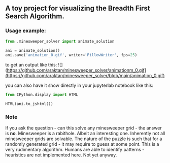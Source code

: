 ## A toy project for visualizing the Breadth First Search Algorithm. 

### Usage example: 

```python
from .minesweeper_solver import animate_solution

ani = animate_solution()
ani.save('animation_0.gif', writer='PillowWriter', fps=25)
```

to get an output like this:
![](https://github.com/araktan/minesweeper_solver/animationm_0.gif](https://github.com/araktan/minesweeper_solver/blob/main/animation_0.gif)

you can also have it show directly in your jupyterlab notebook like this:

```python
from IPython.display import HTML

HTML(ani.to_jshtml())
```

### Note

If you ask the question - can this solve any minesweeper grid - the answer is **no**. Minesweeper is a rabithole. Albeit an interesting one. Inherently not all minesweeper grids are solvable. The nature of the puzzle is such that for a randomly generated grid - it may require to guess at some point. This is a very rudimentary algorithm. Humans are able to identify patterns - heuristics are not implemented here. Not yet anyway.
